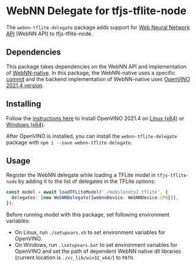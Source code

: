# WebNN Delegate for tfjs-tflite-node
The `webnn-tflite-delegate` package adds support for [Web Neural Network API](https://www.w3.org/TR/webnn/) (WebNN API) to tfjs-tflite-node.

## Dependencies

This package takes dependencies on the WebNN API and implementation of [WebNN-native](https://github.com/webmachinelearning/webnn-native). In this package, the WebNN-native uses a specific [commit](https://github.com/webmachinelearning/webnn-native/commit/9d93acffb3eb8fd64d52ba08115de40fcbbd8a0d) and the backend implementation of WebNN-native uses [OpenVINO 2021.4 version](https://docs.openvino.ai/2021.4/get_started.html).

## Installing

Follow the [instructions here](https://docs.openvino.ai/2021.4/get_started.html) to install OpenVINO 2021.4 on [Linux (x64)](https://registrationcenter-download.intel.com/akdlm/irc_nas/18319/l_openvino_toolkit_p_2021.4.752.tgz) or [Windows (x64)](https://registrationcenter-download.intel.com/akdlm/irc_nas/18320/w_openvino_toolkit_p_2021.4.752.exe).


After OpenVINO is installed, you can install the `webnn-tflite-delegate` package with `npm i --save webnn-tflite-delegate`.

## Usage
Register the WebNN delegate while loading a TFLite model in `tfjs-tflite-node` by adding it to the list of delegates in the TFLite options:

```typescript
const model = await loadTFLiteModel('./mobilenetv2.tflite', {
  delegates: [new WebNNDelegate({webnnDevice: WebNNDevice.CPU})],
});

```
Before running model with this package, set following environment variables:

- On Linux, run `./setupvars.sh` to set environment variables for OpenVINO.
- On Windows, run `.\setupvars.bat` to set environment variables for OpenVINO and set the path of dependent WebNN native dll libraries (current location is `./cc_lib/win32_x64/`) to `PATH`.
